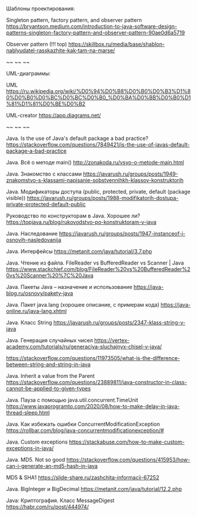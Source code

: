 Шаблоны проектирования:

Singleton pattern, factory pattern, and observer pattern
https://bryantson.medium.com/introduction-to-java-software-design-patterns-singleton-factory-pattern-and-observer-pattern-90ae0d6a5719

Observer pattern (!!! top)
https://skillbox.ru/media/base/shablon-nablyudatel-rasskazhite-kak-tam-na-marse/

~~ ~~ ~~

UML-диаграммы:

UML
https://ru.wikipedia.org/wiki/%D0%94%D0%B8%D0%B0%D0%B3%D1%80%D0%B0%D0%BC%D0%BC%D0%B0_%D0%BA%D0%BB%D0%B0%D1%81%D1%81%D0%BE%D0%B2

UML-creator
https://app.diagrams.net/

~~ ~~ ~~

Java. Is the use of Java's default package a bad practice?
https://stackoverflow.com/questions/7849421/is-the-use-of-javas-default-package-a-bad-practice

Java. Всё о методе main()
http://zonakoda.ru/vsyo-o-metode-main.html

Java. Знакомство с классами
https://javarush.ru/groups/posts/1949-znakomstvo-s-klassami-napisanie-sobstvennihkh-klassov-konstruktorih

Java. Модификаторы доступа (public, protected, private, default (package visible))
https://javarush.ru/groups/posts/1988-modifikatorih-dostupa-private-protected-default-public

Руководство по конструкторам в Java. Хорошее ли?
https://topjava.ru/blog/rukovodstvo-po-konstruktoram-v-java

Java. Наследование
https://javarush.ru/groups/posts/1947-instanceof-i-osnovih-nasledovanija

Java. Интерфейсы
https://metanit.com/java/tutorial/3.7.php

Java. Чтение из файла. FileReader vs BufferedReader vs Scanner | Java
https://www.stackchief.com/blog/FileReader%20vs%20BufferedReader%20vs%20Scanner%20%7C%20Java

Java. Пакеты Java – назначение и использование
https://java-blog.ru/osnovy/pakety-java

Java. Пакет java.lang (хорошее описание, с примерам кода)
https://java-online.ru/java-lang.xhtml

Java. Класс String
https://javarush.ru/groups/posts/2347-klass-string-v-java

Java. Генерация случайных чисел
https://vertex-academy.com/tutorials/ru/generaciya-sluchajnyx-chisel-v-java/

https://stackoverflow.com/questions/11973505/what-is-the-difference-between-string-and-string-in-java

Java. Inherit a value from the Parent
https://stackoverflow.com/questions/23889811/java-constructor-in-class-cannot-be-applied-to-given-types

Java. Пауза с помощью java.util.concurrent.TimeUnit
https://www.javaprogramto.com/2020/08/how-to-make-delay-in-java-thread-sleep.html

Java. Как избежать ошибки ConcurrentModificationException
https://rollbar.com/blog/java-concurrentmodificationexception/#

Java. Custom exceptions
https://stackabuse.com/how-to-make-custom-exceptions-in-java/

Java. MD5. Not so good
https://stackoverflow.com/questions/415953/how-can-i-generate-an-md5-hash-in-java

MD5 & SHA1
https://slide-share.ru/zashchita-informacii-67252

Java. BigInteger и BigDecimal
https://metanit.com/java/tutorial/12.2.php

Java: Криптография. Класс MessageDigest
https://habr.com/ru/post/444974/
